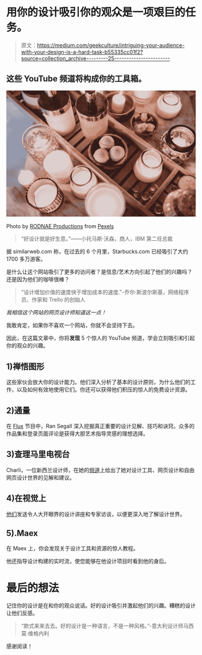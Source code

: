 # 用你的设计吸引你的观众是一项艰巨的任务。

> 原文：<https://medium.com/geekculture/intriguing-your-audience-with-your-design-is-a-hard-task-b55335cc01f2?source=collection_archive---------25----------------------->

## 这些 YouTube 频道将构成你的工具箱。

![](img/b7072c57abe0ebb0a889e0aae7dacc91.png)

Photo by [RODNAE Productions](https://www.pexels.com/@rodnae-prod?utm_content=attributionCopyText&utm_medium=referral&utm_source=pexels) from [Pexels](https://www.pexels.com/photo/food-healthy-wood-nature-6724539/?utm_content=attributionCopyText&utm_medium=referral&utm_source=pexels)

> “好设计就是好生意。”——小托马斯·沃森，商人，IBM 第二任总裁

据 similarweb.com 称，在过去的 6 个月里，Starbucks.com 已经吸引了大约 1700 多万游客。

是什么让这个网站吸引了更多的访问者？是信息/艺术方向引起了他们的兴趣吗？还是因为他们的咖啡很棒？

> "设计增加价值的速度快于增加成本的速度."-乔尔·斯波尔斯基，网络程序员、作家和 Trello 的创始人

*我相信这个网站的网页设计师知道这一点！*

我敢肯定，如果你不喜欢一个网站，你就不会坚持下去。

因此，在这篇文章中，你将**发现** 5 个惊人的 YouTube 频道，学会立刻吸引和引起你的观众的兴趣。

## 1)禅悟图形

这些家伙会放大你的设计能力。他们深入分析了基本的设计原则，为什么他们的工作，以及如何有效地使用它们。你还可以获得他们积压的惊人的免费设计资源。

## 2)通量

在 [Flux](https://www.google.com/url?sa=t&source=web&rct=j&url=https://m.youtube.com/channel/UCN7dywl5wDxTu1RM3eJ_h9Q&ved=2ahUKEwja6eCgnNvwAhVF4YUKHSb2DWwQFjAFegQIHhAH&usg=AOvVaw3bM5hzZSPGOeP3wiVyYI-9) 节目中，Ran Segall 深入挖掘真正重要的设计见解、技巧和诀窍。众多的作品集和登录页面评论是获得大胆艺术指导灵感的理想选择。

## 3)查理马里电视台

Charli，一位新西兰设计师，在她的[频道](https://www.google.com/url?sa=t&source=web&rct=j&url=https://m.youtube.com/user/charlimarieTV&ved=2ahUKEwjSnIqUndvwAhXM4IUKHUnVDOwQFjAAegQIAxAH&usg=AOvVaw1xSQ86PxGG19RCCR19F4tz)上给出了她对设计工具、网页设计和自由网页设计世界的见解和建议。

## 4)在视觉上

[他们](https://www.google.com/url?sa=t&source=web&rct=j&url=https://www.youtube.com/channel/UCndfHdRdEiGOyCOgxQ4W9YQ&ved=2ahUKEwiOxb_5ndvwAhWNyIUKHdHuAuEQ9zAwH3oECAMQCQ&usg=AOvVaw1uiAxpsd35NFqAllOrUDjo)发送令人大开眼界的设计讲座和专家访谈，以便更深入地了解设计世界。

## 5).Maex

在 Maex 上，你会发现关于设计工具和资源的惊人教程。

他还指导设计构建的实时流，使您能够在他设计项目时看到他的身后。

# 最后的想法

记住你的设计是在和你的观众说话。好的设计吸引并激起他们的兴趣。糟糕的设计让他们反感。

> “款式来来去去。好的设计是一种语言，不是一种风格。”-意大利设计师马西莫·维格内利

感谢阅读！
